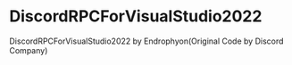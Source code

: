 # DiscordRPCForVisualStudio2022
DiscordRPCForVisualStudio2022 by Endrophyon(Original Code by Discord Company)
